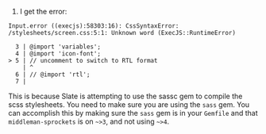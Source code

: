 1. I get the error:
```
Input.error ((execjs):58303:16): CssSyntaxError: /stylesheets/screen.css:5:1: Unknown word (ExecJS::RuntimeError)

  3 | @import 'variables';
  4 | @import 'icon-font';
> 5 | // uncomment to switch to RTL format
    | ^
  6 | // @import 'rtl';
  7 |
```

This is because Slate is attempting to use the sassc gem to compile the scss stylesheets. You need to make sure you are using the `sass` gem. You can accomplish this by making sure the `sass` gem is in your `Gemfile` and that `middleman-sprockets` is on `~>3`, and not using `~>4`.